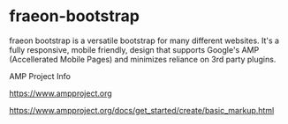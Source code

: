 # fraeon-bootstrap

fraeon bootstrap is a versatile bootstrap for many different websites. It's a fully responsive, mobile friendly, design that supports Google's AMP (Accellerated Mobile Pages) and minimizes reliance on 3rd party plugins.


AMP Project Info

https://www.ampproject.org

https://www.ampproject.org/docs/get_started/create/basic_markup.html

